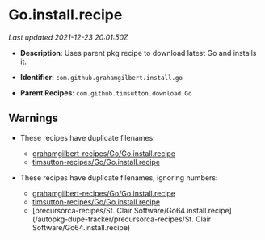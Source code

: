 # Go.install.recipe

_Last updated 2021-12-23 20:01:50Z_

- **Description**: Uses parent pkg recipe to download latest Go and installs it.

- **Identifier**: `com.github.grahamgilbert.install.go`

- **Parent Recipes**: `com.github.timsutton.download.Go`


## Warnings

- These recipes have duplicate filenames:
    - [grahamgilbert-recipes/Go/Go.install.recipe](/autopkg-dupe-tracker/grahamgilbert-recipes/Go/Go.install.recipe)
    - [timsutton-recipes/Go/Go.install.recipe](/autopkg-dupe-tracker/timsutton-recipes/Go/Go.install.recipe)

- These recipes have duplicate filenames, ignoring numbers:
    - [grahamgilbert-recipes/Go/Go.install.recipe](/autopkg-dupe-tracker/grahamgilbert-recipes/Go/Go.install.recipe)
    - [timsutton-recipes/Go/Go.install.recipe](/autopkg-dupe-tracker/timsutton-recipes/Go/Go.install.recipe)
    - [precursorca-recipes/St. Clair Software/Go64.install.recipe](/autopkg-dupe-tracker/precursorca-recipes/St. Clair Software/Go64.install.recipe)